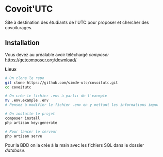 # Covoit'UTC
Site à destination des étudiants de l'UTC pour proposer et chercher des covoiturages.

## Installation
Vous devez au préalable avoir téléchargé *composer* https://getcomposer.org/download/

**Linux**
```bash
# On clone le repo
git clone https://github.com/simde-utc/covoitutc.git
cd covoitutc

# On crée le fichier .env à partir de l'exemple
mv .env.example .env
# Pensez à modifier le fichier .env en y mettant les informations importantes

# On installe le projet
composer install
php artisan key:generate

# Pour lancer le serveur
php artisan serve
```
Pour la BDD on la crée à la main avec les fichiers SQL dans le dossier *database*.

